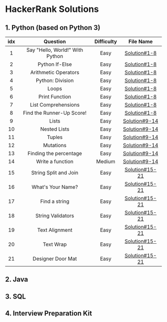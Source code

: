 # HackerRank Solutions

## 1. Python (based on Python 3)
| idx |             Question            |  Difficulty  |                                          File Name                                           |
|:---:|:-------------------------------:|:------------:|:-------------------------------------------------------------------------------------------:|
|  1  | Say "Hello, World!" With Python |     Easy     | [Solution#1-8](https://github.com/Myeongjung/HackerRank/blob/main/Python/Solution%231-8.py) |
|  2  |          Python If-Else         |     Easy     | [Solution#1-8](https://github.com/Myeongjung/HackerRank/blob/main/Python/Solution%231-8.py) |
|  3  |       Arithmetic Operators      |     Easy     | [Solution#1-8](https://github.com/Myeongjung/HackerRank/blob/main/Python/Solution%231-8.py) |
|  4  |         Python: Division        |     Easy     | [Solution#1-8](https://github.com/Myeongjung/HackerRank/blob/main/Python/Solution%231-8.py) |
|  5  |              Loops              |     Easy     | [Solution#1-8](https://github.com/Myeongjung/HackerRank/blob/main/Python/Solution%231-8.py) |
|  6  |          Print Function         |     Easy     | [Solution#1-8](https://github.com/Myeongjung/HackerRank/blob/main/Python/Solution%231-8.py) |
|  7  |       List Comprehensions       |     Easy     | [Solution#1-8](https://github.com/Myeongjung/HackerRank/blob/main/Python/Solution%231-8.py) |
|  8  |    Find the Runner-Up Score!    |     Easy     | [Solution#1-8](https://github.com/Myeongjung/HackerRank/blob/main/Python/Solution%231-8.py) |
|  9  |              Lists              |     Easy     | [Solution#9-14](https://github.com/Myeongjung/HackerRank/blob/main/Python/Solution%239-14.py) |
| 10  |          Nested Lists           |     Easy     | [Solution#9-14](https://github.com/Myeongjung/HackerRank/blob/main/Python/Solution%239-14.py) |
| 11  |              Tuples             |     Easy     | [Solution#9-14](https://github.com/Myeongjung/HackerRank/blob/main/Python/Solution%239-14.py) |
| 12  |             Mutations           |     Easy     | [Solution#9-14](https://github.com/Myeongjung/HackerRank/blob/main/Python/Solution%239-14.py) |
| 13  |     Finding the percentage      |     Easy     | [Solution#9-14](https://github.com/Myeongjung/HackerRank/blob/main/Python/Solution%239-14.py) |
| 14  |         Write a function        |    Medium    | [Solution#9-14](https://github.com/Myeongjung/HackerRank/blob/main/Python/Solution%239-14.py) |
| 15  |      String Split and Join      |     Easy     | [Solution#15-21](https://github.com/Myeongjung/HackerRank/blob/main/Python/Solution%2315-21.py) |
| 16  |        What's Your Name?        |     Easy     | [Solution#15-21](https://github.com/Myeongjung/HackerRank/blob/main/Python/Solution%2315-21.py) |
| 17  |          Find a string          |     Easy     | [Solution#15-21](https://github.com/Myeongjung/HackerRank/blob/main/Python/Solution%2315-21.py) |
| 18  |        String Validators        |     Easy     | [Solution#15-21](https://github.com/Myeongjung/HackerRank/blob/main/Python/Solution%2315-21.py) |
| 19  |          Text Alignment         |     Easy     | [Solution#15-21](https://github.com/Myeongjung/HackerRank/blob/main/Python/Solution%2315-21.py) |
| 20  |             Text Wrap           |     Easy     | [Solution#15-21](https://github.com/Myeongjung/HackerRank/blob/main/Python/Solution%2315-21.py) |
| 21  |        Designer Door Mat        |     Easy     | [Solution#15-21](https://github.com/Myeongjung/HackerRank/blob/main/Python/Solution%2315-21.py) |



## 2. Java

## 3. SQL

## 4. Interview Preparation Kit
